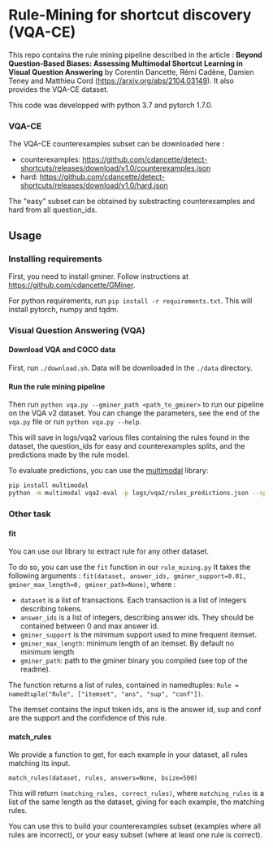 
# Rule-Mining for shortcut discovery (VQA-CE)


This repo contains the rule mining pipeline described in the article : 
**Beyond Question-Based Biases: Assessing Multimodal Shortcut Learning in Visual Question Answering** by Corentin Dancette, Rémi Cadène, Damien Teney and 
Matthieu Cord (https://arxiv.org/abs/2104.03149).
It also provides the VQA-CE dataset.

This code was developped with python 3.7 and pytorch 1.7.0.

### VQA-CE
The VQA-CE counterexamples subset can be downloaded here : 
- counterexamples: https://github.com/cdancette/detect-shortcuts/releases/download/v1.0/counterexamples.json
- hard: https://github.com/cdancette/detect-shortcuts/releases/download/v1.0/hard.json

The "easy" subset can be obtained by substracting counterexamples and hard from all question_ids.

## Usage

### Installing requirements
First, you need to install gminer. Follow instructions at https://github.com/cdancette/GMiner.

For python requirements, run `pip install -r requirements.txt`. This will install pytorch, numpy and tqdm.
### Visual Question Answering (VQA)

#### Download VQA and COCO data

First, run `./download.sh`. Data will be downloaded in the `./data` directory. 

#### Run the rule mining pipeline

Then run `python vqa.py --gminer_path <path_to_gminer>` to run our pipeline on the VQA v2 dataset.
You can change the parameters, see the end of the `vqa.py` file or run `python vqa.py --help`.

This will save in logs/vqa2 various files containing the rules found in the dataset, 
the question_ids for easy and counterexamples splits, and the predictions made by the rule model.

To evaluate predictions, you can use the [multimodal](https://github.com/cdancette/multimodal) library: 

```bash
pip install multimodal
python -m multimodal vqa2-eval -p logs/vqa2/rules_predictions.json --split val
```


### Other task


#### fit
You can use our library to extract rule for any other dataset.

To do so, you can use the `fit` function in our `rule_mining.py`
It takes the following arguments : 
`fit(dataset, answer_ids, gminer_support=0.01, gminer_max_length=0, gminer_path=None)`, where : 

- `dataset` is a list of transactions. Each transaction is a list of integers describing tokens. 
- `answer_ids` is a list of integers, describing answer ids. They should be contained between 0 and max answer id.
- `gminer_support` is the minimum support used to mine frequent itemset.
- `gminer_max_length`: minimum length of an itemset. By default no minimum length
- `gminer_path`: path to the gminer binary you compiled (see top of the readme).


The function returns a list of rules, contained in namedtuples: `Rule = namedtuple("Rule", ["itemset", "ans", "sup", "conf"])`.

The itemset contains the input token ids, ans is the answer id, sup and conf are the support and the confidence of this rule.

#### match_rules

We provide a function to get, for each example in your dataset, all rules matching its input.

`match_rules(dataset, rules, answers=None, bsize=500)`

This will return `(matching_rules, correct_rules)`, where `matching_rules` is a list of the same length as the dataset, giving for each example, the matching rules. 

You can use this to build your counterexamples subset (examples where all rules are incorrect), or your easy subset (where at least one rule is correct).
